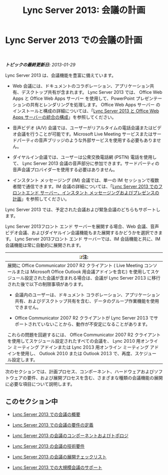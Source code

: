 ﻿---
title: 'Lync Server 2013: 会議の計画'
TOCTitle: 会議の計画
ms:assetid: 983a272a-e1b3-4d70-8f84-836b092fe526
ms:mtpsurl: https://technet.microsoft.com/ja-jp/library/Gg398781(v=OCS.15)
ms:contentKeyID: 48272923
ms.date: 05/19/2016
mtps_version: v=OCS.15
ms.translationtype: HT
---

# Lync Server 2013 での会議の計画

 

_**トピックの最終更新日:** 2013-01-29_

Lync Server 2013 は、会議機能を豊富に備えています。

  - Web 会議には、ドキュメントのコラボレーション、アプリケーション共有、デスクトップ共有が含まれます。 Lync Server 2013 では、 Office Web Apps と Office Web Apps サーバー を使用して、PowerPoint プレゼンテーションの共有とレンダリングを処理します。 Office Web Apps サーバー のインストールと構成の詳細については、「[Lync Server 2013 と Office Web Apps サーバーの統合の構成](lync-server-2013-enabling-office-web-apps-server-and-lync-server-2013.md)」を参照してください。

  - 音声ビデオ (A/V) 会議では、ユーザーがリアルタイムの電話会議またはビデオ会議を行うことが可能です。Microsoft Live Meeting サービスまたはサードパーティの音声ブリッジのような外部サービスを使用する必要もありません。

  - ダイヤルイン会議では、ユーザーは公衆交換電話網 (PSTN) 電話を使用して、 Lync Server 2013 会議の音声部分に参加できます。サードパーティの音声会議プロバイダーを使用する必要はありません。

  - インスタント メッセージング (IM) 会議では、単一の IM セッションで複数者間で通信できます。IM 会議の詳細については、「[Lync Server 2013 でのフロントエンド サーバー、インスタント メッセージングおよびプレゼンスの計画](lync-server-2013-planning-for-front-end-servers-instant-messaging-and-presence.md)」を参照してください。

Lync Server 2013 では、予定された会議および緊急会議のどちらもサポートします。

Lync Server 2013フロント エンド サーバーを展開する場合、Web 会議、音声ビデオ会議、およびダイヤルイン会議機能もまた展開するかどうかを選択できます。 Lync Server 2013フロント エンド サーバーでは、IM 会話機能と共に、IM 会議機能は常に自動的に展開されます。

<table>
<colgroup>
<col style="width: 100%" />
</colgroup>
<thead>
<tr class="header">
<th><img src="images/Gg412781.note(OCS.15).gif" title="note" alt="note" />注:</th>
</tr>
</thead>
<tbody>
<tr class="odd">
<td>展開に Office Communicator 2007 R2 クライアント ( Live Meeting コンソールまたは Microsoft Office Outlook 用会議アドインを含む) を使用してスケジュール設定された会議が含まれる場合は、会議が Lync Server 2013 に移行された後で以下の制限事項があります。
<ul>
<li><p>会議内のユーザーは、ドキュメント コラボレーション、アプリケーション共有、およびデスクトップ共有を含む、データのグループ作業機能を使用できません。</p></li>
<li><p>Office Communicator 2007 R2 クライアントが Lync Server 2013 でサポートされていないことから、動作が不安定になることがあります。</p></li>
</ul>
これらの問題を回避するには、 Office Communicator 2007 R2 クライアントを使用してスケジュール設定されたすべての会議を、 Lync 2010 用オンライン ミーティング アドインまたは Lync 2013 用オンライン ミーティング アドインを使用し、 Outlook 2010 または Outlook 2013 で、再度、スケジュール設定します。</td>
</tr>
</tbody>
</table>


次のセクションでは、計画プロセス、コンポーネント、ハードウェアおよびソフトウェアの要件、および展開プロセスを含む、さまざまな種類の会議機能の展開に必要な項目について説明します。

## このセクション中

  - [Lync Server 2013 での会議の概要](lync-server-2013-overview-of-conferencing.md)

  - [Lync Server 2013 での会議の要件の定義](lync-server-2013-defining-your-requirements-for-conferencing.md)

  - [Lync Server 2013 の会議のコンポーネントおよびトポロジ](lync-server-2013-components-and-topologies-for-conferencing.md)

  - [Lync Server 2013 の会議の技術要件](lync-server-2013-technical-requirements-for-conferencing.md)

  - [Lync Server 2013 の会議の展開チェックリスト](lync-server-2013-deployment-checklist-for-conferencing.md)

  - [Lync Server 2013 での大規模会議のサポート](lync-server-2013-support-for-large-meetings.md)

